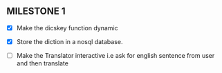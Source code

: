 ## MILESTONE 1 ##

- [x] Make the dicskey function dynamic

- [x] Store the diction in a nosql database.

- [ ] Make the Translator interactive i.e ask for english sentence from user and then translate
